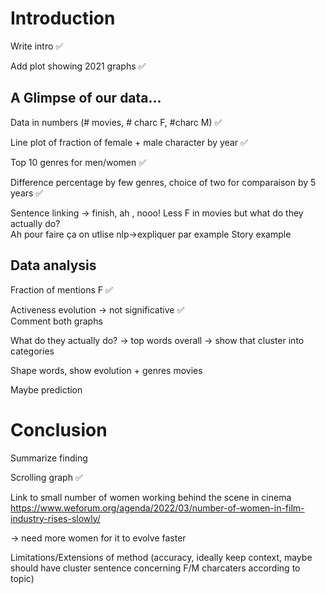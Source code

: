 # Introduction
Write intro ✅

Add plot showing 2021 graphs ✅

## **A Glimpse of our data...**

Data in numbers (# movies, # charc F, #charc M) ✅

Line plot of fraction of female + male character by year ✅

Top 10 genres for men/women ✅

Difference percentage by few genres, choice of two for comparaison by 5 years ✅

Sentence linking -> finish, ah , nooo! Less F in movies but what do they actually do? <br>
Ah pour faire ça on utlise nlp->expliquer par example Story example

## **Data analysis**

Fraction of mentions F ✅

Activeness evolution -> not significative ✅ <br>
Comment both graphs

What do they actually do? -> top words overall -> show that cluster into categories

Shape words, show evolution + genres movies

Maybe prediction

# Conclusion

Summarize finding

Scrolling graph ✅

Link to small number of women working behind the scene in cinema  https://www.weforum.org/agenda/2022/03/number-of-women-in-film-industry-rises-slowly/

-> need more women for it to evolve faster

Limitations/Extensions of method (accuracy, ideally keep context, maybe should have cluster sentence concerning F/M charcaters according to topic)


